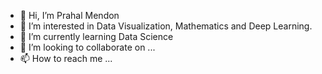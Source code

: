 - 👋 Hi, I’m Prahal Mendon
- 👀 I’m interested in Data Visualization, Mathematics and Deep Learning.
- 🌱 I’m currently learning Data Science
- 💞️ I’m looking to collaborate on ...
- 📫 How to reach me ...

<!---
Prahalpm/Prahalpm is a ✨ special ✨ repository because its `README.md` (this file) appears on your GitHub profile.
You can click the Preview link to take a look at your changes.
--->
